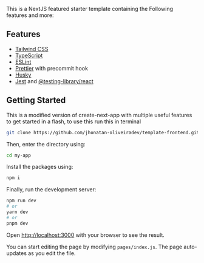 This is a NextJS featured starter template containing the Following features and more:

## Features

- [Tailwind CSS](https://tailwindcss.com)
- [TypeScript](https://www.typescriptlang.org)
- [ESLint](https://eslint.org)
- [Prettier](https://prettier.io/) with precommit hook
- [Husky](https://typicode.github.io/husky/)
- [Jest](https://jestjs.io/) and [@testing-library/react](https://testing-library.com/docs/react-testing-library)


## Getting Started

This is a modified version of create-next-app with multiple useful features to get started in a flash, to use this run this in terminal

```bash
git clone https://github.com/jhonatan-oliveiradev/template-frontend.git my-app
```

Then, enter the directory using:
```bash
cd my-app
```

Install the packages using:
```bash
npm i
```

Finally, run the development server:

```bash
npm run dev
# or
yarn dev
# or
pnpm dev
```

Open [http://localhost:3000](http://localhost:3000) with your browser to see the result.

You can start editing the page by modifying `pages/index.js`. The page auto-updates as you edit the file.